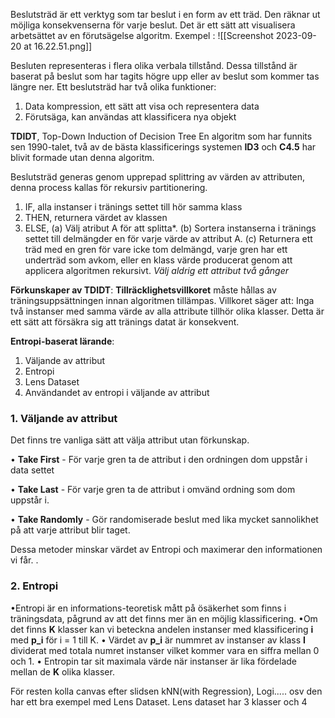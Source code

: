Beslutsträd är ett verktyg som tar beslut i en form av ett träd. Den räknar ut möjliga konsekvenserna för varje beslut. Det är ett sätt att visualisera arbetsättet av en förutsägelse algoritm. 
Exempel :
![[Screenshot 2023-09-20 at 16.22.51.png]]

Besluten representeras i flera olika verbala tillstånd. Dessa tillstånd är baserat på beslut som har tagits högre upp eller av beslut som kommer tas längre ner. Ett beslutsträd har två olika funktioner:
1. Data kompression, ett sätt att visa och representera data
2. Förutsäga, kan användas att klassificera nya objekt

**TDIDT**, Top-Down Induction of Decision Tree
En algoritm som har funnits sen 1990-talet, två av de bästa klassificerings
systemen **ID3** och **C4.5** har blivit formade utan denna algoritm.

Beslutsträd generas genom upprepad splittring av värden av attributen, denna process kallas för rekursiv partitionering. 
1. IF, alla instanser i tränings settet till hör samma klass
2. THEN, returnera värdet av klassen
3. ELSE, (a) Välj atribut A för att splitta*. (b) Sortera instanserna i tränings settet till delmängder en för varje värde av attribut A. (c) Returnera ett träd med en gren för vare icke tom delmängd, varje gren har ett underträd som avkom, eller en klass värde producerat genom att applicera algoritmen rekursivt.
*Välj aldrig ett attribut två gånger*

**Förkunskaper av TDIDT**:
**Tillräcklighetsvillkoret** måste hållas av träningsuppsättningen innan algoritmen tillämpas.
Villkoret säger att: Inga två instanser med samma värde av alla attribute tillhör olika klasser.
Detta är ett sätt att försäkra sig att tränings datat är konsekvent.

**Entropi-baserat lärande**:
1. Väljande av attribut
2. Entropi 
3. Lens Dataset
4. Användandet av entropi i väljande av attribut


### **1**. Väljande av attribut
Det finns tre vanliga sätt att välja attribut utan förkunskap. 

• **Take First** - För varje gren ta de attribut i den ordningen dom uppstår i data settet

• **Take Last** - För varje gren ta de attribut i omvänd ordning som dom uppstår i.

• **Take Randomly** - Gör randomiserade beslut med lika mycket sannolikhet på att varje attribut blir taget.

Dessa metoder minskar värdet av Entropi och maximerar den informationen vi får.
.
### **2**. Entropi

•Entropi är en informations-teoretisk mått på ösäkerhet som finns i träningsdata, pågrund av att det finns mer än en möjlig klassificering.
•Om det finns **K** klasser kan vi beteckna andelen instanser med klassificering **i** med **p_i** för i = 1 till K.
• Värdet av **p_i** är nummret av instanser av klass **I** dividerat med totala numret instanser vilket kommer vara en siffra mellan 0 och 1.
• Entropin tar sit maximala värde när instanser är lika fördelade mellan de **K** olika klasser.

För resten kolla canvas efter slidsen kNN(with Regression), Logi..... osv den har ett bra exempel med Lens Dataset. Lens dataset har 3 klasser och 4 


